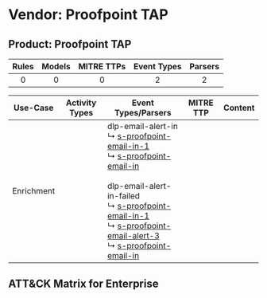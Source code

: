 Vendor: Proofpoint TAP
======================
Product: Proofpoint TAP
-----------------------
| Rules | Models | MITRE TTPs | Event Types | Parsers |
|:-----:|:------:|:----------:|:-----------:|:-------:|
|   0   |   0    |     0      |      2      |    2    |

|  Use-Case  | Activity Types | Event Types/Parsers                                                                                                                                                                                                                                                                                                                                                                                                                                                                              | MITRE TTP | Content |
|:----------:| -------------- | ------------------------------------------------------------------------------------------------------------------------------------------------------------------------------------------------------------------------------------------------------------------------------------------------------------------------------------------------------------------------------------------------------------------------------------------------------------------------------------------------ | --------- | ------- |
| Enrichment | <ul></li></ul> |  dlp-email-alert-in<br> ↳ [s-proofpoint-email-in-1](../Parsers/parserContent_s-proofpoint-email-in-1.md)<br> ↳ [s-proofpoint-email-in](../Parsers/parserContent_s-proofpoint-email-in.md)<br><br> dlp-email-alert-in-failed<br> ↳ [s-proofpoint-email-in-1](../Parsers/parserContent_s-proofpoint-email-in-1.md)<br> ↳ [s-proofpoint-email-alert-3](../Parsers/parserContent_s-proofpoint-email-alert-3.md)<br> ↳ [s-proofpoint-email-in](../Parsers/parserContent_s-proofpoint-email-in.md)<br> |           |         |

ATT&CK Matrix for Enterprise
----------------------------
